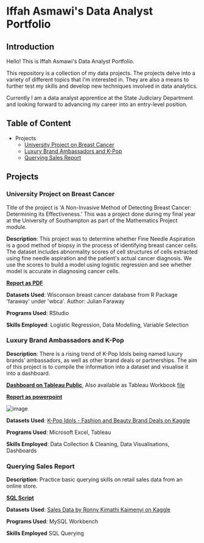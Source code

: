 # Iffah Asmawi's Data Analyst Portfolio

## Introduction
Hello! This is Iffah Asmawi's Data Analyst Portfolio.

This repository is a collection of my data projects. The projects delve into a variety of different topics that I'm interested in. They are also a means to further test my skills and develop new techniques involved in data analytics.

Currently I am a data analyst apprentice at the State Judiciary Department and looking forward to advancing my career into an entry-level position.

## Table of Content
- Projects
  - [University Project on Breast Cancer](https://github.com/ifffah/datafolio#university-project-on-breast-cancer)
  - [Luxury Brand Ambassadors and K-Pop](https://github.com/ifffah/datafolio/blob/main/README.md#k-pop-in-luxury-brands)
  - [Querying Sales Report](https://github.com/ifffah/datafolio/blob/main/README.md#querying-sales-report) 

## Projects

### University Project on Breast Cancer
Title of the project is 'A Non-Invasive Method of Detecting Breast Cancer: Determining its Effectiveness.' This was a project done during my final year at the University of Southampton as part of the Mathematics Project module. 

**Description**: This project was to determine whether Fine Needle Aspiration is a good method of biopsy in the process of identifying breast cancer cells. The dataset includes abnormality scores of cell structures of cells extracted using fine needle aspiration and the patient's actual cancer diagnosis. We use the scores to build a model using logistic regression and see whether model is accurate in diagnosing cancer cells.

[**Report as PDF**](https://github.com/ifffah/datafolio/blob/28efedd7219534d256e2e58edbe457ce041bd560/A%20Non-Invasive%20Method%20of%20Detecting%20Breast%20Cancer_%20Determining%20its%20Effectiveness.pdf)

**Datasets Used**: Wisconson breast cancer database from R Package 'faraway' under 'wbca'. Author: Julian Faraway

**Programs Used**: RStudio

**Skills Employed**: Logistic Regression, Data Modelling, Variable Selection

### Luxury Brand Ambassadors and K-Pop
**Description**: There is a rising trend of K-Pop Idols being named luxury brands’ ambassadors, as well as other brand deals or partnerships. The aim of this project is to compile the information into a dataset and visualise it into a dashboard. 

[**Dashboard on Tableau Public**](https://public.tableau.com/views/K-PopinLuxuryBrands/Summary?:language=en-US&:display_count=n&:origin=viz_share_link), Also available as Tableau Workbook [file](https://github.com/ifffah/datafolio/blob/f7e0d330f049cc4ac7991845e1b2f1a737d748be/K-Pop%20in%20Luxury%20Brands.twbx)

[**Report as powerpoint**](https://docs.google.com/presentation/d/1hJglfZX1RHkUPehXD2mBoNr7cLSPupJW/edit?usp=sharing&ouid=100592074269604576306&rtpof=true&sd=true)

![image](https://github.com/ifffah/datafolio/assets/139728397/a4e50ec1-303d-477c-8478-1e42cccfa5fb)

**Datasets Used**: [K-Pop Idols - Fashion and Beauty Brand Deals on Kaggle](https://www.kaggle.com/datasets/iffahasmawi/kpop-brand-deals)

**Programs Used**: Microsoft Excel, Tableau

**Skills Employed**: Data Collection & Cleaning, Data Visualisations, Dashboards

### Querying Sales Report
**Description**: Practice basic querying skills on retail sales data from an online store.

[**SQL Script**](https://github.com/ifffah/datafolio/blob/main/Sales%20Report.sql)

**Datasets Used**: [Sales Data by Ronny Kimathi Kaimenyi on Kaggle](https://www.kaggle.com/datasets/ronnykym/online-store-sales-data)

**Programs Used**: MySQL Workbench

**Skills Employed** SQL Querying

